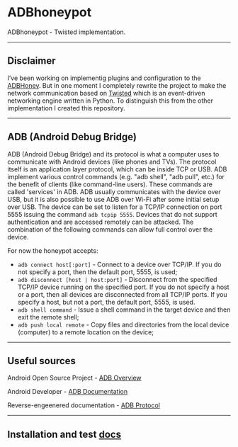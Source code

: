 # ADBhoneypot

ADBhoneypot - Twisted implementation.   

--------------------------------------------------------------------------------

## Disclaimer
I’ve been working on implementig plugins and configuration to the [ADBHoney](https://github.com/huuck/ADBHoney). But in one moment I completely rewrite the project to make the network communication based on [Twisted](https://twistedmatrix.com) which is an event-driven networking engine written in Python. To distinguish this from the other implementation I created this repository. 

--------------------------------------------------------------------------------

## ADB (Android Debug Bridge) 

ADB (Android Debug Bridge) and its protocol is what a computer uses to communicate with Android devices (like phones and TVs). The protocol itself is an application layer protocol, which can be inside TCP or USB. ADB implement various control commands (e.g. "adb shell", "adb pull", etc.) for the benefit of clients (like command-line users). These commands are called 'services' in ADB. ADB usually communicates with the device over USB, but it is also possible to use ADB over Wi-Fi after some initial setup over USB. The  device can be set to listen for a TCP/IP connection on port 5555 issuing the command `adb tcpip 5555`. Devices that do not support authentication and are accessed remotely can be attacked. The combination of the following commands can allow full control over the device.   
   
For now the honeypot accepts:   
* `adb connect host[:port]` - Connect to a device over TCP/IP. If you do not specify a port, then the default port, 5555, is used;   
* `adb disconnect [host | host:port]` - Disconnect from the specified TCP/IP device running on the specified port. If you do not specify a host or a port, then all devices are disconnected from all TCP/IP ports. If you specify a host, but not a port, the default port, 5555, is used.    
* `adb shell command` - Issue a shell command in the target device and then exit the remote shell;   
* `adb push local remote` - Copy files and directories from the local device (computer) to a remote location on the device;   

--------------------------------------------------------------------------------

## Useful sources   

Android Open Source Project - [ADB Overview](https://github.com/aosp-mirror/platform_system_core/blob/master/adb/OVERVIEW.TXT)   

Android Developer - [ADB Documentation](https://developer.android.com/studio/command-line/adb)

Reverse-engeenered documentation - [ADB Protocol](https://github.com/cstyan/adbDocumentation#adb-protocol-documentation)   


--------------------------------------------------------------------------------

## Installation and test [docs](docs/INSTALL.md)    
